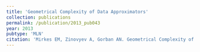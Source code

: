 ```yaml
---
title: 'Geometrical Complexity of Data Approximators'
collection: publications
permalink: /publication/2013_pub043
year: 2013
pubtype: 'MLN'
citation: 'Mirkes EM, Zinovyev A, Gorban AN. Geometrical Complexity of Data Approximators. 2013. <i>Advances in Computational Intelligence</i> 7902:500-508. '
---
```

